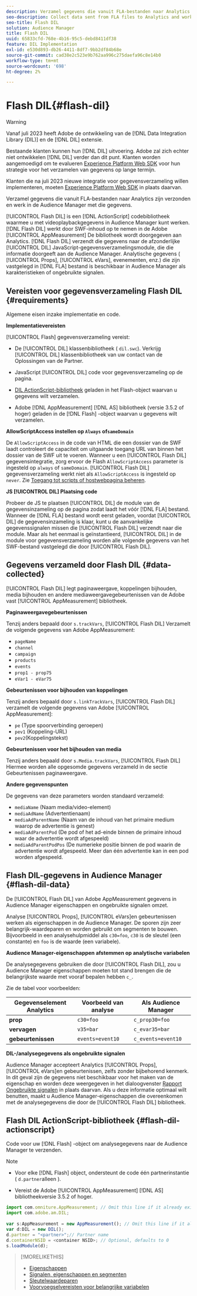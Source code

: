 ```yaml
---
description: Verzamel gegevens die vanuit FLA-bestanden naar Analytics zijn verzonden en werk in de Audience Manager met die gegevens.
seo-description: Collect data sent from FLA files to Analytics and work with that information in Audience Manager.
seo-title: Flash DIL
solution: Audience Manager
title: Flash DIL
uuid: 65833cfd-768e-4b16-95c5-debd8411df38
feature: DIL Implementation
exl-id: e530d893-db26-4411-8df7-9bb2df84b68e
source-git-commit: cad38e2c523e9b762aa996c275daefa96c8e14b0
workflow-type: tm+mt
source-wordcount: '698'
ht-degree: 2%

---
```


# Flash DIL{#flash-dil}

>[!WARNING]
>
>Vanaf juli 2023 heeft Adobe de ontwikkeling van de [!DNL Data Integration Library (DIL)] en de [!DNL DIL] extensie.
>
>Bestaande klanten kunnen hun [!DNL DIL] uitvoering. Adobe zal zich echter niet ontwikkelen [!DNL DIL] verder dan dit punt. Klanten worden aangemoedigd om te evalueren [Experience Platform Web SDK](https://experienceleague.adobe.com/docs/experience-platform/edge/home.html?lang=nl-NL) voor hun strategie voor het verzamelen van gegevens op lange termijn.
>
>Klanten die na juli 2023 nieuwe integratie voor gegevensverzameling willen implementeren, moeten [Experience Platform Web SDK](https://experienceleague.adobe.com/docs/experience-platform/edge/home.html?lang=nl-NL) in plaats daarvan.

Verzamel gegevens die vanuit FLA-bestanden naar Analytics zijn verzonden en werk in de Audience Manager met die gegevens.

<!-- 

c_flash_dil_toc.xml

 -->

[!UICONTROL Flash DIL] is een [!DNL ActionScript] codebibliotheek waarmee u met videoplaybackgegevens in Audience Manager kunt werken. [!DNL Flash DIL] werkt door SWF-inhoud op te nemen in de Adobe [!UICONTROL AppMeasurement] De bibliotheek wordt doorgegeven aan Analytics. [!DNL Flash DIL] verzendt die gegevens naar de afzonderlijke [!UICONTROL DIL] JavaScript-gegevensverzamelingsmodule, die die informatie doorgeeft aan de Audience Manager. Analytische gegevens ( [!UICONTROL Props], [!UICONTROL eVars], evenementen, enz.) die zijn vastgelegd in [!DNL FLA] bestand is beschikbaar in Audience Manager als karakteristieken of ongebruikte signalen.

## Vereisten voor gegevensverzameling Flash DIL {#requirements}

Algemene eisen inzake implementatie en code.

<!-- 

c_flash_dil_intro.xml

 -->

**Implementatievereisten**

[!UICONTROL Flash] gegevensverzameling vereist:

* De [!UICONTROL DIL] klassenbibliotheek ( `dil.swc`). Verkrijg [!UICONTROL DIL] klassenbibliotheek van uw contact van de Oplossingen van de Partner.

* JavaScript [!UICONTROL DIL] code voor gegevensverzameling op de pagina.
* [DIL ActionScript-bibliotheek](../dil/dil-flash.md#flash-dil-actionscript) geladen in het Flash-object waarvan u gegevens wilt verzamelen.
* Adobe [!DNL AppMeasurement] [!DNL AS] bibliotheek (versie 3.5.2 of hoger) geladen in de [!DNL Flash] -object waarvan u gegevens wilt verzamelen.

**AllowScriptAccess instellen op `Always` of`sameDomain`**

De `AllowScriptAccess` in de code van HTML die een dossier van de SWF laadt controleert de capaciteit om uitgaande toegang URL van binnen het dossier van de SWF uit te voeren. Wanneer u een [!UICONTROL Flash DIL] gegevensintegratie, zorg ervoor de Flash `AllowScriptAccess` parameter is ingesteld op `always` of `sameDomain`. [!UICONTROL Flash DIL] gegevensverzameling werkt niet als `AllowScriptAccess` is ingesteld op `never`. Zie [Toegang tot scripts of hostwebpagina beheren](https://helpx.adobe.com/nl/flash/kb/control-access-scripts-host-web.html).

**JS [!UICONTROL DIL] Plaatsing code**

Probeer de JS te plaatsen [!UICONTROL DIL] de module van de gegevensinzameling op de pagina zodat laadt het vóór [!DNL FLA] bestand. Wanneer de [!DNL FLA] bestand wordt eerst geladen, voordat [!UICONTROL DIL] de gegevensinzameling is klaar, kunt u de aanvankelijke gegevenssignalen missen die [!UICONTROL Flash DIL] verzendt naar die module. Maar als het eenmaal is geïnstantieerd, [!UICONTROL DIL] in de module voor gegevensverzameling worden alle volgende gegevens van het SWF-bestand vastgelegd die door [!UICONTROL Flash DIL].

## Gegevens verzameld door Flash DIL {#data-collected}

[!UICONTROL Flash DIL] legt paginaweergave, koppelingen bijhouden, media bijhouden en andere mediaweergavegebeurtenissen van de Adobe vast [!UICONTROL AppMeasurement] bibliotheek.

<!-- 

r_flash_dil_data_collected.xml

 -->

**Paginaweergavegebeurtenissen**

Tenzij anders bepaald door `s.trackVars`, [!UICONTROL Flash DIL] Verzamelt de volgende gegevens van Adobe AppMeasurement:

* `pageName`
* `channel`
* `campaign`
* `products`
* `events`
* `prop1 - prop75`
* `eVar1 - eVar75`

**Gebeurtenissen voor bijhouden van koppelingen**

Tenzij anders bepaald door `s.linkTrackVars`, [!UICONTROL Flash DIL] verzamelt de volgende gegevens van Adobe [!UICONTROL AppMeasurement]:

* `pe` (Type spoorverbinding geroepen)
* `pev1` (Koppeling-URL)
* `pev2`(Koppelingstekst)

**Gebeurtenissen voor het bijhouden van media**

Tenzij anders bepaald door `s.Media.trackVars`, [!UICONTROL Flash DIL] Hiermee worden alle opgesomde gegevens verzameld in de sectie Gebeurtenissen paginaweergave.

**Andere gegevenspunten**

De gegevens van deze parameters worden standaard verzameld:

* `mediaName` (Naam media/video-element)
* `mediaAdName` (Advertentienaam)
* `mediaAdParentName` (Naam van de inhoud van het primaire medium waarop de advertentie is genest)
* `mediaAdParentPod` (De pod of het ad-einde binnen de primaire inhoud waar de advertentie wordt afgespeeld)
* `mediaAdParentPodPos` (De numerieke positie binnen de pod waarin de advertentie wordt afgespeeld. Meer dan één advertentie kan in een pod worden afgespeeld.

## Flash DIL-gegevens in Audience Manager {#flash-dil-data}

De [!UICONTROL Flash DIL] van Adobe AppMeasurement gegevens in Audience Manager eigenschappen en ongebruikte signalen omzet.

<!-- 

c_flash_dil_in_aam.xml

 -->

Analyse [!UICONTROL Props], [!UICONTROL eVars]en gebeurtenissen werken als eigenschappen in de Audience Manager. De sporen zijn zeer belangrijk-waardeparen en worden gebruikt om segmenten te bouwen. Bijvoorbeeld in een analysehulpmiddel als `c30=foo`, `c30` is de sleutel (een constante) en `foo` is de waarde (een variabele).

**Audience Manager-eigenschappen afstemmen op analytische variabelen**

De analysegegevens gebruiken die door [!UICONTROL Flash DIL], zou u Audience Manager eigenschappen moeten tot stand brengen die de belangrijkste waarde met vooraf bepalen hebben `c_`.

Zie de tabel voor voorbeelden:

| Gegevenselement Analytics | Voorbeeld van analyse | Als Audience Manager |
|---|---|---|
| **prop** | `c30=foo` | `c_prop30=foo` |
| **vervagen** | `v35=bar` | `c_evar35=bar` |
| **gebeurtenissen** | `events=event10` | `c_events=event10` |

**DIL-/analysegegevens als ongebruikte signalen**

Audience Manager accepteert Analytics [!UICONTROL Props], [!UICONTROL eVars]en gebeurtenissen, zelfs zonder bijbehorend kenmerk. In dit geval zijn de gegevens niet beschikbaar voor het maken van de eigenschap en worden deze weergegeven in het dialoogvenster [Rapport Ongebruikte signalen](../reporting/dynamic-reports/unused-signals.md) in plaats daarvan. Als u deze informatie optimaal wilt benutten, maakt u Audience Manager-eigenschappen die overeenkomen met de analysegegevens die door de [!UICONTROL Flash DIL] bibliotheek.

## Flash DIL ActionScript-bibliotheek {#flash-dil-actionscript}

Code voor uw [!DNL Flash] -object om analysegegevens naar de Audience Manager te verzenden.

<!-- 

r_flash_dil_actionscript.xml

 -->

>[!NOTE]
>
>* Voor elke [!DNL Flash] object, ondersteunt de code één partnerinstantie ( `d.partner`alleen ).
>
>* Vereist de Adobe [!UICONTROL AppMeasurement] [!DNL AS] bibliotheekversie 3.5.2 of hoger.

```js
import com.omniture.AppMeasurement; // Omit this line if it already exists in the code 
import com.adobe.am.DIL; 
  
var s:AppMeasurement = new AppMeasurement(); // Omit this line if it already exists in the code 
var d:DIL = new DIL(); 
d.partner = "<partner>";// Partner name 
d.containerNSID = <container NSID>; // Optional, defaults to 0 
s.loadModule(d);
```

>[!MORELIKETHIS]
>
>* [Eigenschappen ](../features/traits/trait-details-page.md)
>* [Signalen, eigenschappen en segmenten](../reference/signal-trait-segment.md)
>* [Sleutelwaardeparen](../reference/key-value-pairs-explained.md)
>* [Voorvoegselvereisten voor belangrijke variabelen](../features/traits/trait-variable-prefixes.md)
